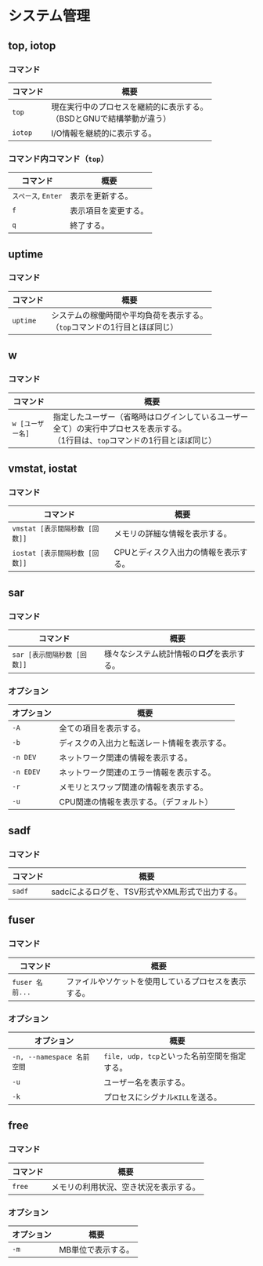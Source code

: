 # システム管理

## top, iotop

### コマンド

| コマンド | 概要                                                         |
| -------- | ------------------------------------------------------------ |
| `top`    | 現在実行中のプロセスを継続的に表示する。<br />（BSDとGNUで結構挙動が違う） |
| `iotop`  | I/O情報を継続的に表示する。                                  |

### コマンド内コマンド（`top`）

| コマンド            | 概要                 |
| ------------------- | -------------------- |
| `スペース`, `Enter` | 表示を更新する。     |
| `f`                 | 表示項目を変更する。 |
| `q`                 | 終了する。           |

## uptime

### コマンド

| コマンド | 概要                                                         |
| -------- | ------------------------------------------------------------ |
| `uptime` | システムの稼働時間や平均負荷を表示する。<br />（`top`コマンドの1行目とほぼ同じ） |

## w

### コマンド

| コマンド         | 概要                                                         |
| ---------------- | ------------------------------------------------------------ |
| `w [ユーザー名]` | 指定したユーザー（省略時はログインしているユーザー全て）の実行中プロセスを表示する。<br />（1行目は、`top`コマンドの1行目とほぼ同じ） |

## vmstat, iostat

### コマンド

| コマンド                       | 概要                                  |
| ------------------------------ | ------------------------------------- |
| `vmstat [表示間隔秒数 [回数]]` | メモリの詳細な情報を表示する。        |
| `iostat [表示間隔秒数 [回数]]` | CPUとディスク入出力の情報を表示する。 |

## sar

### コマンド

| コマンド                    | 概要                                         |
| --------------------------- | -------------------------------------------- |
| `sar [表示間隔秒数 [回数]]` | 様々なシステム統計情報の**ログ**を表示する。 |

### オプション

| オプション | 概要                                         |
| ---------- | -------------------------------------------- |
| `-A`       | 全ての項目を表示する。                       |
| `-b`       | ディスクの入出力と転送レート情報を表示する。 |
| `-n DEV`   | ネットワーク関連の情報を表示する。           |
| `-n EDEV`  | ネットワーク関連のエラー情報を表示する。     |
| `-r`       | メモリとスワップ関連の情報を表示する。       |
| `-u`       | CPU関連の情報を表示する。（デフォルト）      |

## sadf

### コマンド

| コマンド | 概要                                           |
| -------- | ---------------------------------------------- |
| `sadf`   | sadcによるログを、TSV形式やXML形式で出力する。 |

## fuser

### コマンド

|コマンド|概要|
|---|---|
|`fuser 名前...`|ファイルやソケットを使用しているプロセスを表示する。|

### オプション

| オプション                 | 概要                                         |
| -------------------------- | -------------------------------------------- |
| `-n, --namespace 名前空間` | `file, udp, tcp`といった名前空間を指定する。 |
| `-u`                       | ユーザー名を表示する。                       |
| `-k`                       | プロセスにシグナル`KILL`を送る。             |

## free

### コマンド

|コマンド|概要|
|---|---|
|`free`|メモリの利用状況、空き状況を表示する。|

### オプション

|オプション|概要|
|---|---|
|`-m`|MB単位で表示する。|

